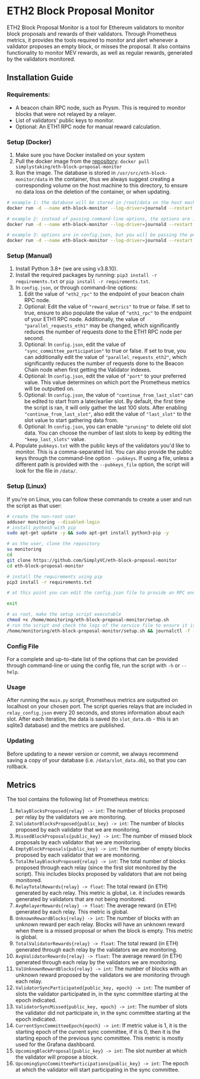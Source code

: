 # ETH2 Block Proposal Monitor
ETH2 Block Proposal Monitor is a tool for Ethereum validators to monitor block proposals and rewards of their validators. Through Prometheus metrics, it provides the tools required to monitor and alert whenever a validator proposes an empty block, or misses the proposal. It also contains functionality to monitor MEV rewards, as well as regular rewards, generated by the validators monitored.


## Installation Guide

### Requirements:
- A beacon chain RPC node, such as Prysm. This is required to monitor blocks that were not relayed by a relayer.
- List of validators' public keys to monitor.
- Optional: An ETH1 RPC node for manual reward calculation.

### Setup (Docker)
1. Make sure you have Docker installed on your system
2. Pull the docker image from the [repository](https://hub.docker.com/r/simplystaking/eth-block-proposal-monitor/tags): `docker pull simplystaking/eth-block-proposal-monitor`
3. Run the image. The database is stored in `/usr/src/eth-block-monitor/data` in the container, thus we always suggest creating a corresponding volume on the host machine to this directory, to ensure no data loss on the deletion of the container, or when updating.
```bash
# example 1: the database will be stored in /root/data on the host machine, and the pubkeys.txt file is in the same directory
docker run -d --name eth-block-monitor --log-driver=journald --restart always -v /root/data:/usr/src/eth-block-monitor/data -p 0.0.0.0:7999:7999 eth-block-monitor --port 7999 --pubkeys_file "/usr/src/eth-block-monitor/data/pubkeys.txt" --eth1_rpc "<EL-RPC-URL>" --eth2_rpc "<CL-RPC-URL>" --eth1_parallel --eth2_parallel --rewards --sync_committee

# example 2: instead of passing command-line options, the options are in config.json. place config.json and pubkeys.txt in /root/data
docker run -d --name eth-block-monitor --log-driver=journald --restart always -v /root/data:/usr/src/eth-block-monitor/data -p 0.0.0.0:7999:7999 eth-block-monitor -c "/usr/src/eth-block-monitor/data/config.json" --pubkeys_file "/usr/src/eth-block-monitor/data/pubkeys.txt"

# example 3: options are in config.json, but you will be passing the public keys as a command-line option. place config.json /root/data
docker run -d --name eth-block-monitor --log-driver=journald --restart always -v /root/data:/usr/src/eth-block-monitor/data -p 0.0.0.0:7999:7999 eth-block-monitor -c "/usr/src/eth-block-monitor/data/config.json" --pubkeys "0x001,0x002,0x003,0x004"
```

### Setup (Manual)
1. Install Python 3.8+ (we are using v3.8.10).
2. Install the required packages by running: `pip3 install -r requirements.txt` or `pip install -r requirements.txt`.
3. In `config.json`, or through command-line options: 
    1. Edit the value of `"eth2_rpc"` to the endpoint of your beacon chain RPC node.
    2. Optional: Edit the value of `"reward_metrics"` to true or false. If set to true, ensure to also populate the value of `"eth1_rpc"` to the endpoint of your ETH1 RPC node. Additionally, the value of `"parallel_requests_eth1"` may be changed, which significantly reduces the number of requests done to the ETH1 RPC node per second.
    3. Optional: In `config.json`, edit the value of `"sync_committee_participation"` to true or false. If set to true, you can additionally edit the value of `"parallel_requests_eth2"`, which significantly reduces the number of requests done to the Beacon Chain node when first getting the Validator indexes.
    4. Optional: In `config.json`, edit the value of `"port"` to your preferred value. This value determines on which port the Prometheus metrics will be outputted on.
    5. Optional: In `config.json`, the value of `"continue_from_last_slot"` can be edited to start from a later/earlier slot. By default, the first time the script is ran, it will only gather the last 100 slots. After enabling `"continue_from_last_slot"`, also edit the value of `"last_slot"` to the slot value to start gathering data from.
    6. Optional: In `config.json`, you can enable `"pruning"` to delete old slot data. You can choose the number of last slots to keep by editing the `"keep_last_slots"` value.
4. Populate `pubkeys.txt` with the public keys of the validators you'd like to monitor. This is a comma-separated list. You can also provide the public keys through the command-line option `--pubkeys`. If using a file, unless a different path is provided with the `--pubkeys_file` option, the script will look for the file in `/data/`.

### Setup (Linux)
If you're on Linux, you can follow these commands to create a user and run the script as that user:
```bash
# create the non-root user
adduser monitoring --disabled-login
# install python3 with pip
sudo apt-get update -y && sudo apt-get install python3-pip -y

# as the user, clone the repository
su monitoring
cd
git clone https://github.com/SimplyVC/eth-block-proposal-monitor
cd eth-block-proposal-monitor

# install the requirements using pip
pip3 install -r requirements.txt

# at this point you can edit the config.json file to provide an RPC endpoint etc (see Setup above)

exit

# as root, make the setup script executable
chmod +x /home/monitoring/eth-block-proposal-monitor/setup.sh
# run the script and check the logs of the service file to ensure it is working fine
/home/monitoring/eth-block-proposal-monitor/setup.sh && journalctl -f -u eth2_block_monitoring
```

### Config File
For a complete and up-to-date list of the options that can be provided through command-line or using the config file, run the script with `-h` or `--help`.
<!-- The config file contains the following options:
- `"port"`: The port on which the Prometheus metrics will be published.
- `"eth2_rpc"`: The endpoint of the beacon chain node.
- `"reward_metrics"`: Whether to keep track and publish reward metrics or not.
- `"eth1_rpc"`: The endpoint of an ETH1 RPC node. This is used for calculating rewards of blocks, therefore is only needed if `reward_metrics` is set to true.
- `"parallel_requests_eth1"`: Whether to perform parallel requests when gathering data from the ETH1 RPC node. Ideally this is set to true, however it can be set to false at the cost of slower calculation if the endpoint is overloaded or cannot keep up with requests.
- `"parallel_requests_eth2"`: Whether to perform parallel requests when getting validator indexes (only done once) from the Beacon Chain node. If set to true, generally the data is gathered significantly faster, at the expense of the endpoint being more overloaded.
- `"keys_file"`: The name of the file containing a comma-separated list of the public keys of the validators to monitor.
- `"continue_from_last_slot"`: Whether to continue from the last slot in the database or not.
- `"last_slot"`: The slot to continue from. It is ignored if `continue_from_last_slot` is set to true.
- `"pruning"`: Whether to delete slot data in the database or not. If enabled, two new tables will be created in the database and only the last `keep_last_slots` will be kept in the slots table. The two new tables will contain the information needed to keep the metrics accurate.
- `"keep_last_slots"`: The number of slots to keep in the slots table in the database. Regarded only if pruning is enabled.
- `"sync_committee_participation"`: Whether to keep track of validators' sync committee participation (and publish the corresponding metrics) or not. -->

### Usage
After running the `main.py` script, Prometheus metrics are outputted on localhost on your chosen port. The script queries relays that are included in `relay_config.json` every 20 seconds, and stores information about each slot. After each iteration, the data is saved (to `slot_data.db` - this is an sqlite3 database) and the metrics are published.

### Updating
Before updating to a newer version or commit, we always recommend saving a copy of your database (i.e. `/data/slot_data.db`), so that you can rollback.

## Metrics
The tool contains the following list of Prometheus metrics:
1. `RelayBlocksProposed{relay} -> int`: The number of blocks proposed per relay by the validators we are monitoring.
2. `ValidatorBlocksProposed{public_key} -> int`: The number of blocks proposed by each validator that we are monitoring.
3. `MissedBlockProposals{public_key} -> int`: The number of missed block proposals by each validator that we are monitoring.
4. `EmptyBlockProposals{public_key} -> int`: The number of empty blocks proposed by each validator that we are monitoring.
5. `TotalRelayBlocksProposed{relay} -> int`: The total number of blocks proposed through each relay (since the first slot monitored by the script). This includes blocks proposed by validators that are not being monitored.
6. `RelayTotalRewards{relay} -> float`: The total reward (in ETH) generated by each relay. This metric is global, i.e. it includes rewards generated by validators that are not being monitored.
7. `AvgRelayerRewards{relay} -> float`: The average reward (in ETH) generated by each relay. This metric is global.
8. `UnknownRewardBlocks{relay} -> int`: The number of blocks with an unknown reward per each relay. Blocks will have an unknown reward when there is a missed proposal or when the block is empty. This metric is global.
9. `TotalValidatorRewards{relay} -> float`: The total reward (in ETH) generated through each relay by the validators we are monitoring.
10. `AvgValidatorRewards{relay} -> float`: The average reward (in ETH) generated through each relay by the validators we are monitoring.
11. `ValUnknownRewardBlocks{relay} -> int`: The number of blocks with an unknown reward proposed by the validators we are monitoring through each relay.
12. `ValidatorSyncParticipated{public_key, epoch} -> int`: The number of slots the validator participated in, in the sync committee starting at the epoch indicated.
13. `ValidatorSyncMissed{public_key, epoch} -> int`: The number of slots the validator did not participate in, in the sync committee starting at the epoch indicated.
14. `CurrentSyncCommitteeEpoch{epoch} -> int`: If metric value is 1, it is the starting epoch of the current sync committee, if it is 0, then it is the starting epoch of the previous sync committee. This metric is mostly used for the Grafana dashboard.
15. `UpcomingBlockProposal{public_key} -> int`: The slot number at which the validator will propose a block.
16. `UpcomingSyncCommitteeParticipations{public_key} -> int`: The epoch at which the validator will start participating in the sync committee.